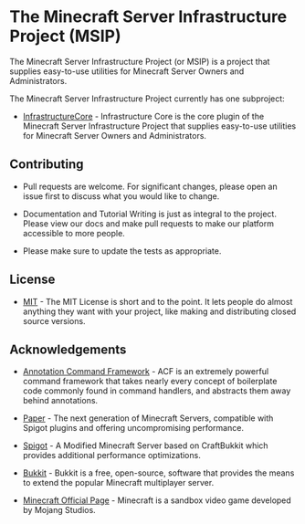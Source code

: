 # The Minecraft Server Infrastructure Project (MSIP)

The Minecraft Server Infrastructure Project (or MSIP) is a project that supplies easy-to-use utilities for Minecraft Server Owners and Administrators.

The Minecraft Server Infrastructure Project currently has one subproject:

* [InfrastructureCore]() - Infrastructure Core is the core plugin of the Minecraft Server Infrastructure Project that supplies easy-to-use utilities for Minecraft Server Owners and Administrators.

## Contributing

* Pull requests are welcome. For significant changes, please open an issue first to discuss what you would like to change.

* Documentation and Tutorial Writing is just as integral to the project. Please view our docs and make pull requests to make our platform accessible to more people.

* Please make sure to update the tests as appropriate.

## License

* [MIT](https://choosealicense.com/licenses/mit/) - The MIT License is short and to the point. It lets people do almost anything they want with your project, like making and distributing closed source versions.

## Acknowledgements

* [Annotation Command Framework](https://github.com/aikar/commands) - ACF is an extremely powerful command framework that takes nearly every concept of boilerplate code commonly found in command handlers, and abstracts them away behind annotations.

* [Paper](https://papermc.io/) - The next generation of Minecraft Servers, compatible with Spigot plugins and offering uncompromising performance.
* [Spigot](https://www.spigotmc.org/) - A Modified Minecraft Server based on CraftBukkit which provides additional performance optimizations.
* [Bukkit](https://dev.bukkit.org/) - Bukkit is a free, open-source, software that provides the means to extend the popular Minecraft multiplayer server.

* [Minecraft Official Page](minecraft.net) - Minecraft is a sandbox video game developed by Mojang Studios.